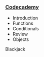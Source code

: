 ### [Codecademy](http://www.codecademy.com)
+ Introduction  
+ Functions  
+ Conditionals  
+ Review  
+ Objects  


Blackjack